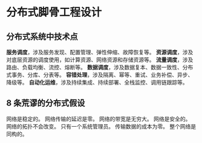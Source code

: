 # 分布式脚骨工程设计

## 分布式系统中技术点

**服务调度**，涉及服务发现、配置管理、弹性伸缩、故障恢复等。 
**资源调度**，涉及对底层资源的调度使用，如计算资源、网络资源和存储资源等。 
**流量调度**，涉及路由、负载均衡、流控、熔断等。 
**数据调度**，涉及数据复本、数据一致性、分布式事务、分库、分表等。 
**容错处理**，涉及隔离、幂等、重试、业务补偿、异步、降级等。 
**自动化运维**，涉及持续集成、持续部署、全栈监控、调用链跟踪等。

## 8 条荒谬的分布式假设

网络是稳定的。 
网络传输的延迟是零。
网络的带宽是无穷大。 
网络是安全的。 
网络的拓扑不会改变。 
只有一个系统管理员。 
传输数据的成本为零。 
整个网络是同构的。